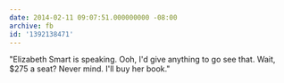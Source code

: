 ```yaml
---
date: 2014-02-11 09:07:51.000000000 -08:00
archive: fb
id: '1392138471'
---
```


"Elizabeth Smart is speaking. Ooh, I'd give anything to go see that. Wait, $275 a seat?  Never mind. I'll buy her book."
